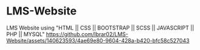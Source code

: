 # LMS-Website
LMS Website using "HTML || CSS || BOOTSTRAP || SCSS || JAVASCRIPT || PHP || MYSQL"
https://github.com/Ibrar02/LMS-Website/assets/140623593/4ae69e80-9604-428a-b420-bfc58c527043
